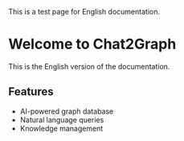 This is a test page for English documentation.

# Welcome to Chat2Graph

This is the English version of the documentation.

## Features

- AI-powered graph database
- Natural language queries
- Knowledge management
